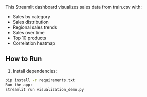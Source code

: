 This Streamlit dashboard visualizes sales data from train.csv with:
- Sales by category
- Sales distribution
- Regional sales trends
- Sales over time
- Top 10 products
- Correlation heatmap

## How to Run
1. Install dependencies:
```bash
pip install -r requirements.txt
Run the app:
streamlit run visualization_demo.py